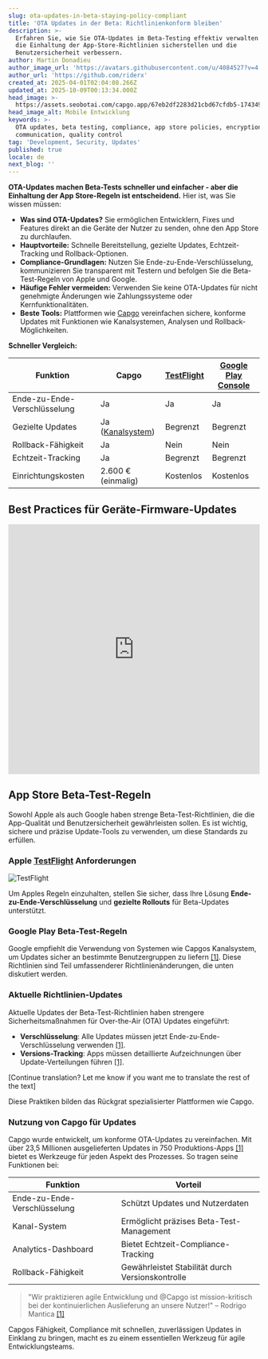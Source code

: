 ```yaml
---
slug: ota-updates-in-beta-staying-policy-compliant
title: 'OTA Updates in der Beta: Richtlinienkonform bleiben'
description: >-
  Erfahren Sie, wie Sie OTA-Updates im Beta-Testing effektiv verwalten und dabei
  die Einhaltung der App-Store-Richtlinien sicherstellen und die
  Benutzersicherheit verbessern.
author: Martin Donadieu
author_image_url: 'https://avatars.githubusercontent.com/u/4084527?v=4'
author_url: 'https://github.com/riderx'
created_at: 2025-04-01T02:04:08.266Z
updated_at: 2025-10-09T00:13:34.000Z
head_image: >-
  https://assets.seobotai.com/capgo.app/67eb2df2283d21cbd67cfdb5-1743499666588.jpg
head_image_alt: Mobile Entwicklung
keywords: >-
  OTA updates, beta testing, compliance, app store policies, encryption, user
  communication, quality control
tag: 'Development, Security, Updates'
published: true
locale: de
next_blog: ''
---
```

**OTA-Updates machen Beta-Tests schneller und einfacher - aber die Einhaltung der App Store-Regeln ist entscheidend.** Hier ist, was Sie wissen müssen:

-   **Was sind OTA-Updates?** Sie ermöglichen Entwicklern, Fixes und Features direkt an die Geräte der Nutzer zu senden, ohne den App Store zu durchlaufen.
-   **Hauptvorteile:** Schnelle Bereitstellung, gezielte Updates, Echtzeit-Tracking und Rollback-Optionen.
-   **Compliance-Grundlagen:** Nutzen Sie Ende-zu-Ende-Verschlüsselung, kommunizieren Sie transparent mit Testern und befolgen Sie die Beta-Test-Regeln von Apple und Google.
-   **Häufige Fehler vermeiden:** Verwenden Sie keine OTA-Updates für nicht genehmigte Änderungen wie Zahlungssysteme oder Kernfunktionalitäten.
-   **Beste Tools:** Plattformen wie [Capgo](https://capgo.app/) vereinfachen sichere, konforme Updates mit Funktionen wie Kanalsystemen, Analysen und Rollback-Möglichkeiten.

**Schneller Vergleich:**

| Funktion | Capgo | [TestFlight](https://developer.apple.com/testflight/) | [Google Play Console](https://developer.android.com/distribute/console) |
| --- | --- | --- | --- |
| Ende-zu-Ende-Verschlüsselung | Ja | Ja | Ja |
| Gezielte Updates | Ja ([Kanalsystem](https://capgo.app/docs/plugin/cloud-mode/channel-system/)) | Begrenzt | Begrenzt |
| Rollback-Fähigkeit | Ja | Nein | Nein |
| Echtzeit-Tracking | Ja | Begrenzt | Begrenzt |
| Einrichtungskosten | 2.600 € (einmalig) | Kostenlos | Kostenlos |

## Best Practices für Geräte-Firmware-Updates

<iframe src="https://www.youtube.com/embed/owPdKRQhMzk" aria-label="YouTube video player" frameborder="0" allow="accelerometer; autoplay; clipboard-write; encrypted-media; gyroscope; picture-in-picture; web-share" referrerpolicy="strict-origin-when-cross-origin" style="width: 100%; height: 500px;" allowfullscreen></iframe>

## App Store Beta-Test-Regeln

Sowohl Apple als auch Google haben strenge Beta-Test-Richtlinien, die die App-Qualität und Benutzersicherheit gewährleisten sollen. Es ist wichtig, sichere und präzise Update-Tools zu verwenden, um diese Standards zu erfüllen.

### Apple [TestFlight](https://developer.apple.com/testflight/) Anforderungen

![TestFlight](https://assets.seobotai.com/capgo.app/67eb2df2283d21cbd67cfdb5/4da4b0faec79804f5d08d001d9926818.jpg)

Um Apples Regeln einzuhalten, stellen Sie sicher, dass Ihre Lösung **Ende-zu-Ende-Verschlüsselung** und **gezielte Rollouts** für Beta-Updates unterstützt.

### Google Play Beta-Test-Regeln

Google empfiehlt die Verwendung von Systemen wie Capgos Kanalsystem, um Updates sicher an bestimmte Benutzergruppen zu liefern [\[1\]](https://capgo.app/). Diese Richtlinien sind Teil umfassenderer Richtlinienänderungen, die unten diskutiert werden.

### Aktuelle Richtlinien-Updates

Aktuelle Updates der Beta-Test-Richtlinien haben strengere Sicherheitsmaßnahmen für Over-the-Air (OTA) Updates eingeführt:

-   **Verschlüsselung**: Alle Updates müssen jetzt Ende-zu-Ende-Verschlüsselung verwenden [\[1\]](https://capgo.app/).
-   **Versions-Tracking**: Apps müssen detaillierte Aufzeichnungen über Update-Verteilungen führen [\[1\]](https://capgo.app/).

[Continue translation? Let me know if you want me to translate the rest of the text]

Diese Praktiken bilden das Rückgrat spezialisierter Plattformen wie Capgo.

### Nutzung von Capgo für Updates

Capgo wurde entwickelt, um konforme OTA-Updates zu vereinfachen. Mit über 23,5 Millionen ausgelieferten Updates in 750 Produktions-Apps [\[1\]](https://capgo.app/) bietet es Werkzeuge für jeden Aspekt des Prozesses. So tragen seine Funktionen bei:

| Funktion | Vorteil |
| --- | --- |
| Ende-zu-Ende-Verschlüsselung | Schützt Updates und Nutzerdaten |
| Kanal-System | Ermöglicht präzises Beta-Test-Management |
| Analytics-Dashboard | Bietet Echtzeit-Compliance-Tracking |
| Rollback-Fähigkeit | Gewährleistet Stabilität durch Versionskontrolle |

> "Wir praktizieren agile Entwicklung und @Capgo ist mission-kritisch bei der kontinuierlichen Auslieferung an unsere Nutzer!" – Rodrigo Mantica [\[1\]](https://capgo.app/)

Capgos Fähigkeit, Compliance mit schnellen, zuverlässigen Updates in Einklang zu bringen, macht es zu einem essentiellen Werkzeug für agile Entwicklungsteams.
